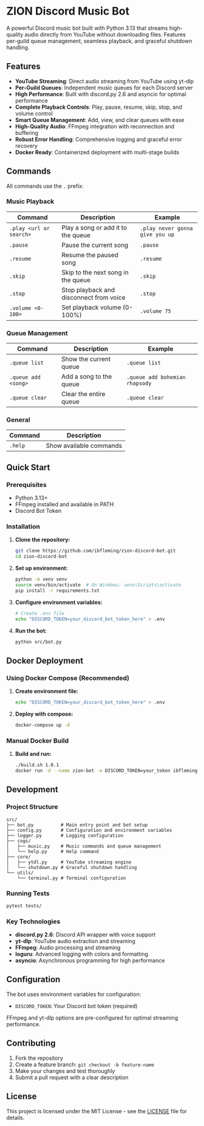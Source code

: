 # ZION Discord Music Bot

A powerful Discord music bot built with Python 3.13 that streams high-quality audio directly from YouTube without downloading files. Features per-guild queue management, seamless playback, and graceful shutdown handling.

## Features

- **YouTube Streaming**: Direct audio streaming from YouTube using yt-dlp
- **Per-Guild Queues**: Independent music queues for each Discord server
- **High Performance**: Built with discord.py 2.6 and asyncio for optimal performance
- **Complete Playback Controls**: Play, pause, resume, skip, stop, and volume control
- **Smart Queue Management**: Add, view, and clear queues with ease
- **High-Quality Audio**: FFmpeg integration with reconnection and buffering
- **Robust Error Handling**: Comprehensive logging and graceful error recovery
- **Docker Ready**: Containerized deployment with multi-stage builds

## Commands

All commands use the `.` prefix:

### Music Playback

| Command | Description | Example |
|---------|-------------|---------|
| `.play <url or search>` | Play a song or add it to the queue | `.play never gonna give you up` |
| `.pause` | Pause the current song | `.pause` |
| `.resume` | Resume the paused song | `.resume` |
| `.skip` | Skip to the next song in the queue | `.skip` |
| `.stop` | Stop playback and disconnect from voice | `.stop` |
| `.volume <0-100>` | Set playback volume (0-100%) | `.volume 75` |

### Queue Management

| Command | Description | Example |
|---------|-------------|---------|
| `.queue list` | Show the current queue | `.queue list` |
| `.queue add <song>` | Add a song to the queue | `.queue add bohemian rhapsody` |
| `.queue clear` | Clear the entire queue | `.queue clear` |

### General

| Command | Description |
|---------|-------------|
| `.help` | Show available commands |

## Quick Start

### Prerequisites

- Python 3.13+
- FFmpeg installed and available in PATH
- Discord Bot Token

### Installation

1. **Clone the repository:**
   ```bash
   git clone https://github.com/ibfleming/zion-discord-bot.git
   cd zion-discord-bot
   ```

2. **Set up environment:**
   ```bash
   python -m venv venv
   source venv/bin/activate  # On Windows: venv\Scripts\activate
   pip install -r requirements.txt
   ```

3. **Configure environment variables:**
   ```bash
   # Create .env file
   echo "DISCORD_TOKEN=your_discord_bot_token_here" > .env
   ```

4. **Run the bot:**
   ```bash
   python src/bot.py
   ```

## Docker Deployment

### Using Docker Compose (Recommended)

1. **Create environment file:**
   ```bash
   echo "DISCORD_TOKEN=your_discord_bot_token_here" > .env
   ```

2. **Deploy with compose:**
   ```bash
   docker-compose up -d
   ```

### Manual Docker Build

1. **Build and run:**
   ```bash
   ./build.sh 1.0.1
   docker run -d --name zion-bot -e DISCORD_TOKEN=your_token ibfleming/zion-discord-bot:latest
   ```

## Development

### Project Structure

```plaintext
src/
├── bot.py          # Main entry point and bot setup
├── config.py       # Configuration and environment variables  
├── logger.py       # Logging configuration
├── cogs/
│   ├── music.py    # Music commands and queue management
│   └── help.py     # Help command
├── core/
│   ├── ytdl.py     # YouTube streaming engine
│   └── shutdown.py # Graceful shutdown handling
└── utils/
    └── terminal.py # Terminal configuration
```

### Running Tests
```bash
pytest tests/
```

### Key Technologies
- **discord.py 2.6**: Discord API wrapper with voice support
- **yt-dlp**: YouTube audio extraction and streaming
- **FFmpeg**: Audio processing and streaming
- **loguru**: Advanced logging with colors and formatting
- **asyncio**: Asynchronous programming for high performance

## Configuration

The bot uses environment variables for configuration:

- `DISCORD_TOKEN`: Your Discord bot token (required)

FFmpeg and yt-dlp options are pre-configured for optimal streaming performance.

## Contributing

1. Fork the repository
2. Create a feature branch: `git checkout -b feature-name`
3. Make your changes and test thoroughly
4. Submit a pull request with a clear description

## License

This project is licensed under the MIT License - see the [LICENSE](LICENSE) file for details.
